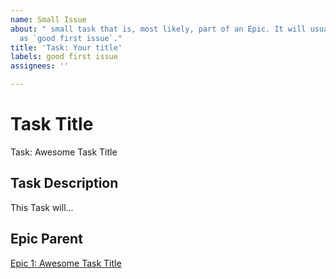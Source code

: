 ```yaml
---
name: Small Issue
about: " small task that is, most likely, part of an Epic. It will usually be labeled
  as `good first issue`."
title: 'Task: Your title'
labels: good first issue
assignees: ''

---
```


<!-- Issue title should mirror the Task Title. -->

# Task Title

Task: Awesome Task Title

## Task Description

This Task will...

## Epic Parent

<!-- The link below should link to its Epic Parent. -->
[Epic 1: Awesome Task Title](https://github.com/username/repository-name/issues/1)
